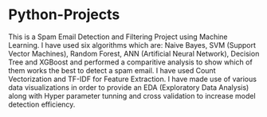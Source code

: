 # Python-Projects
This is a Spam Email Detection and Filtering Project using Machine Learning. I have used six algorithms which are: Naive Bayes, SVM (Support Vector Machines), Random Forest, ANN (Artificial Neural Network), Decision Tree and XGBoost and performed a comparitive analysis to show which of them works the best to detect a spam email. I have used  Count Vectorization and TF-IDF for Feature Extraction.
I have made use of various data visualizations in order to provide an EDA (Exploratory Data Analysis) along with Hyper parameter tunning and cross validation to increase model detection efficiency.
